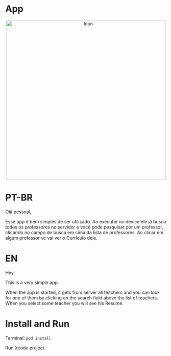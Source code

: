 #  App

<p align="center">
<img src="https://github.com/lynnsouz/ColmeiaApp/blob/master/presentation.gif" style="height:500px;" height=500 alt="Icon"/>
</p>

# PT-BR

Olá pessoal,

Esse app é bem simples de ser utilizado.
Ao executar no device ele já busca todos os professores no servidor e você pode pesquisar por um professor, clicando no campo de busca em cima da lista de professores.
Ao clicar em algum professor vc vai ver o Currículo dele.

# EN

Hey,

This  is a very  simple app.

When the app is started, it gets from server all teachers and you can look for one of them by clicking on the search field above the list of teachers.
When you select some teacher you will see his Resumé.

# Install and Run

Terminal: `pod install`

Run Xcode project.
